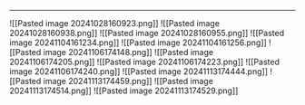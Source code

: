 
---
![[Pasted image 20241028160923.png]]
![[Pasted image 20241028160938.png]]
![[Pasted image 20241028160955.png]]
![[Pasted image 20241104161234.png]]
![[Pasted image 20241104161256.png]]
![[Pasted image 20241106174148.png]]
![[Pasted image 20241106174205.png]]
![[Pasted image 20241106174223.png]]
![[Pasted image 20241106174240.png]]
![[Pasted image 20241113174444.png]]
![[Pasted image 20241113174459.png]]
![[Pasted image 20241113174514.png]]
![[Pasted image 20241113174529.png]]

